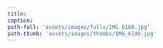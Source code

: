 ```yaml
---
title:
caption:
path-full: 'assets/images/fulls/IMG_6180.jpg'
path-thumb: 'assets/images/thumbs/IMG_6180.jpg'
---
```

